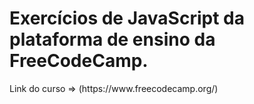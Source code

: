 <h1>Exercícios de JavaScript da plataforma de ensino da FreeCodeCamp.</h1>
<p>Link do curso => (https://www.freecodecamp.org/)</p>
